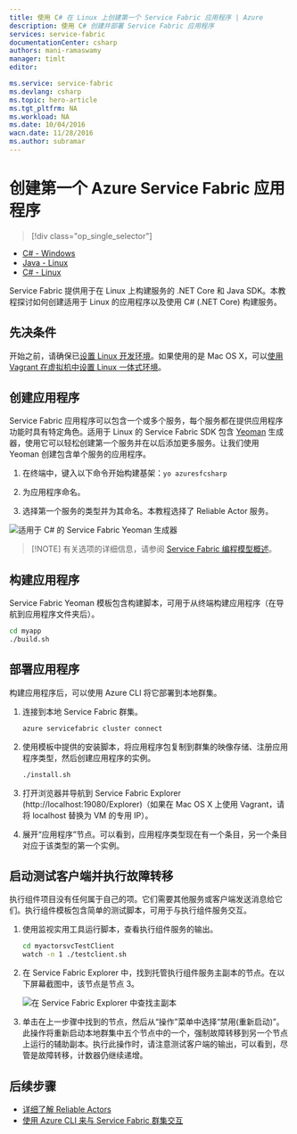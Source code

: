 ```yaml
---
title: 使用 C# 在 Linux 上创建第一个 Service Fabric 应用程序 | Azure
description: 使用 C# 创建并部署 Service Fabric 应用程序
services: service-fabric
documentationCenter: csharp
authors: mani-ramaswamy
manager: timlt
editor: 

ms.service: service-fabric
ms.devlang: csharp
ms.topic: hero-article
ms.tgt_pltfrm: NA
ms.workload: NA
ms.date: 10/04/2016
wacn.date: 11/28/2016
ms.author: subramar
---
```


# 创建第一个 Azure Service Fabric 应用程序

> [!div class="op_single_selector"]
- [C# - Windows](./service-fabric-create-your-first-application-in-visual-studio.md)
- [Java - Linux](./service-fabric-create-your-first-linux-application-with-java.md)
- [C# - Linux](./service-fabric-create-your-first-linux-application-with-csharp.md)

Service Fabric 提供用于在 Linux 上构建服务的 .NET Core 和 Java SDK。本教程探讨如何创建适用于 Linux 的应用程序以及使用 C# (.NET Core) 构建服务。

## 先决条件

开始之前，请确保已[设置 Linux 开发环境](./service-fabric-get-started-linux.md)。如果使用的是 Mac OS X，可以[使用 Vagrant 在虚拟机中设置 Linux 一体式环境](./service-fabric-get-started-mac.md)。

## 创建应用程序

Service Fabric 应用程序可以包含一个或多个服务，每个服务都在提供应用程序功能时具有特定角色。适用于 Linux 的 Service Fabric SDK 包含 [Yeoman](http://yeoman.io/) 生成器，使用它可以轻松创建第一个服务并在以后添加更多服务。让我们使用 Yeoman 创建包含单个服务的应用程序。

1. 在终端中，键入以下命令开始构建基架：`yo azuresfcsharp`

2. 为应用程序命名。

3. 选择第一个服务的类型并为其命名。本教程选择了 Reliable Actor 服务。

  ![适用于 C# 的 Service Fabric Yeoman 生成器][sf-yeoman]  

>[!NOTE] 有关选项的详细信息，请参阅 [Service Fabric 编程模型概述](./service-fabric-choose-framework.md)。

## 构建应用程序

Service Fabric Yeoman 模板包含构建脚本，可用于从终端构建应用程序（在导航到应用程序文件夹后）。

  ```bash
 cd myapp 
 ./build.sh 
  ```

## 部署应用程序

构建应用程序后，可以使用 Azure CLI 将它部署到本地群集。

1. 连接到本地 Service Fabric 群集。

    ```bash
    azure servicefabric cluster connect
    ```

2. 使用模板中提供的安装脚本，将应用程序包复制到群集的映像存储、注册应用程序类型，然后创建应用程序的实例。

    ```bash
    ./install.sh
    ```

3. 打开浏览器并导航到 Service Fabric Explorer (http://localhost:19080/Explorer)（如果在 Mac OS X 上使用 Vagrant，请将 localhost 替换为 VM 的专用 IP）。

4. 展开“应用程序”节点。可以看到，应用程序类型现在有一个条目，另一个条目对应于该类型的第一个实例。

## 启动测试客户端并执行故障转移

执行组件项目没有任何属于自己的项。它们需要其他服务或客户端发送消息给它们。执行组件模板包含简单的测试脚本，可用于与执行组件服务交互。

1. 使用监视实用工具运行脚本，查看执行组件服务的输出。

    ```bash
    cd myactorsvcTestClient
    watch -n 1 ./testclient.sh
    ```

2. 在 Service Fabric Explorer 中，找到托管执行组件服务主副本的节点。在以下屏幕截图中，该节点是节点 3。

    ![在 Service Fabric Explorer 中查找主副本][sfx-primary]  

3. 单击在上一步骤中找到的节点，然后从“操作”菜单中选择“禁用(重新启动)”。此操作将重新启动本地群集中五个节点中的一个，强制故障转移到另一个节点上运行的辅助副本。执行此操作时，请注意测试客户端的输出，可以看到，尽管是故障转移，计数器仍继续递增。

## 后续步骤

- [详细了解 Reliable Actors](./service-fabric-reliable-actors-introduction.md)
- [使用 Azure CLI 来与 Service Fabric 群集交互](./service-fabric-azure-cli.md)

<!-- Images -->

[sf-yeoman]: ./media/service-fabric-create-your-first-linux-application-with-csharp/yeoman-csharp.png
[sfx-primary]: ./media/service-fabric-create-your-first-linux-application-with-csharp/sfx-primary.png

<!---HONumber=Mooncake_1121_2016-->